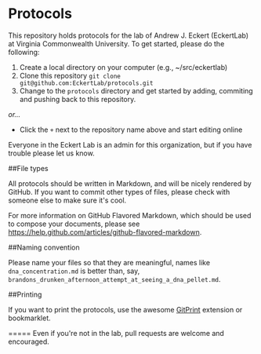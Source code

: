 Protocols
=========

This repository holds protocols for the lab of
Andrew J. Eckert (EckertLab) at Virginia Commonwealth
University.  To get started, please do the following:

1. Create a local directory on your computer (e.g., ~/src/eckertlab)
2. Clone this repository `git clone git@github.com:EckertLab/protocols.git`
3. Change to the `protocols` directory and get started by adding, commiting and pushing back to this repository.

*or...*

* Click the `+` next to the repository name above and start editing online

Everyone in the Eckert Lab is an admin for this organization, but if you have trouble
please let us know.

##File types

All protocols should be written in Markdown, and will be nicely rendered by GitHub. If
you want to commit other types of files, please check with someone else to make sure it's
cool.

For more information on GitHub Flavored Markdown, which should be used to compose your
documents, please see https://help.github.com/articles/github-flavored-markdown.

##Naming convention

Please name your files so that they are meaningful, names like `dna_concentration.md` is
better than, say, `brandons_drunken_afternoon_attempt_at_seeing_a_dna_pellet.md`.

##Printing

If you want to print the protocols, use the awesome [GitPrint](https://gitprint.com) extension or bookmarklet.

=====
Even if you're not in the lab, pull requests are welcome and encouraged.
